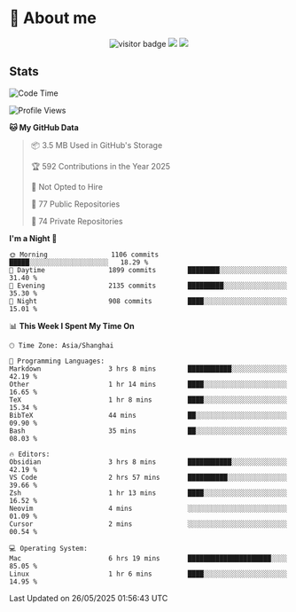 <!-- ![](https://youpai.roccoshi.top/img/20200804214216.png) -->

# 🧐 About me
 
<p align="center">
<img src="https://visitor-badge.laobi.icu/badge?page_id=Lincest.Lincest&title=hits" alt="visitor badge"/>
<a href="mailto:imroccoshi@gmail.com"><img src="https://img.shields.io/badge/gmail-imroccoshi%40gmail.com-red"></a>
<a href="https://blog.roccoshi.top"><img src="https://img.shields.io/badge/blog-roccoshi-green"></a>
</p>

## Stats

<!--START_SECTION:waka-->
![Code Time](http://img.shields.io/badge/Code%20Time-2%2C522%20hrs%2014%20mins-blue)

![Profile Views](http://img.shields.io/badge/Profile%20Views-0-blue)

**🐱 My GitHub Data** 

> 📦 3.5 MB Used in GitHub's Storage 
 > 
> 🏆 592 Contributions in the Year 2025
 > 
> 🚫 Not Opted to Hire
 > 
> 📜 77 Public Repositories 
 > 
> 🔑 74 Private Repositories 
 > 
**I'm a Night 🦉** 

```text
🌞 Morning                1106 commits        █████░░░░░░░░░░░░░░░░░░░░   18.29 % 
🌆 Daytime                1899 commits        ████████░░░░░░░░░░░░░░░░░   31.40 % 
🌃 Evening                2135 commits        █████████░░░░░░░░░░░░░░░░   35.30 % 
🌙 Night                  908 commits         ████░░░░░░░░░░░░░░░░░░░░░   15.01 % 
```


📊 **This Week I Spent My Time On** 

```text
🕑︎ Time Zone: Asia/Shanghai

💬 Programming Languages: 
Markdown                 3 hrs 8 mins        ███████████░░░░░░░░░░░░░░   42.19 % 
Other                    1 hr 14 mins        ████░░░░░░░░░░░░░░░░░░░░░   16.65 % 
TeX                      1 hr 8 mins         ████░░░░░░░░░░░░░░░░░░░░░   15.34 % 
BibTeX                   44 mins             ██░░░░░░░░░░░░░░░░░░░░░░░   09.90 % 
Bash                     35 mins             ██░░░░░░░░░░░░░░░░░░░░░░░   08.03 % 

🔥 Editors: 
Obsidian                 3 hrs 8 mins        ███████████░░░░░░░░░░░░░░   42.19 % 
VS Code                  2 hrs 57 mins       ██████████░░░░░░░░░░░░░░░   39.66 % 
Zsh                      1 hr 13 mins        ████░░░░░░░░░░░░░░░░░░░░░   16.52 % 
Neovim                   4 mins              ░░░░░░░░░░░░░░░░░░░░░░░░░   01.09 % 
Cursor                   2 mins              ░░░░░░░░░░░░░░░░░░░░░░░░░   00.54 % 

💻 Operating System: 
Mac                      6 hrs 19 mins       █████████████████████░░░░   85.05 % 
Linux                    1 hr 6 mins         ████░░░░░░░░░░░░░░░░░░░░░   14.95 % 
```


 Last Updated on 26/05/2025 01:56:43 UTC
<!--END_SECTION:waka-->


